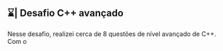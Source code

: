## ⌛| Desafio C++ avançado

  Nesse desafio, realizei cerca de 8 questões de nível avançado de C++. Com o
